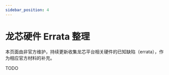 ```yaml
---
sidebar_position: 4
---
```


# 龙芯硬件 Errata 整理

本页面由非官方维护，持续更新收集龙芯平台相关硬件的已知缺陷（errata），作为相应官方材料的补充。

TODO
